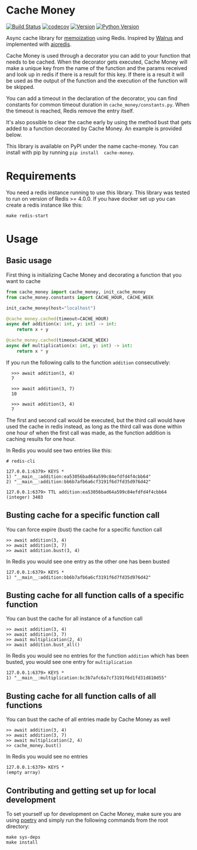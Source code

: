 # Cache Money

[![Build Status](https://dev.azure.com/novisto/novisto/_apis/build/status/novisto.cache-money?branchName=master)](https://dev.azure.com/novisto/novisto/_build/latest?definitionId=30&branchName=master)
[![codecov](https://codecov.io/gh/novisto/cache-money/branch/master/graph/badge.svg?token=V05Y6MTMU2)](https://codecov.io/gh/novisto/cache-money)
[![Version](https://img.shields.io/pypi/v/cache-money)](https://pypi.org/project/cache-money/)
[![Python Version](https://img.shields.io/pypi/pyversions/cache-money)](https://pypi.org/project/cache-money/)

Async cache library for [memoization](https://en.wikipedia.org/wiki/Memoization) using Redis. Inspired by 
[Walrus](https://github.com/coleifer/walrus) and implemented with [aioredis](https://github.com/aio-libs/aioredis-py).

Cache Money is used through a decorator you can add to your function that needs to be cached. When the decorator 
gets executed, Cache Money will make a unique key from the name of the function and the params received and look up in 
redis if there is a result for this key. If there is a result it will be used as the output of the function and the 
execution of the function will be skipped.

You can add a timeout in the declaration of the decorator, you can find constants for common timeout duration in 
`cache_money/constants.py`. When the timeout is reached, Redis remove the entry itself.

It's also possible to clear the cache early by using the method bust that gets added to a function decorated by 
Cache Money. An example is provided below.

This library is available on PyPI under the name cache-money. You can install with pip by running `pip install 
cache-money`.


# Requirements

You need a redis instance running to use this library. This library was tested to run on version of Redis >= 4.0.0. 
If you have docker set up you can create a redis instance like this:

```shell
make redis-start
```


# Usage

## Basic usage

First thing is initializing Cache Money and decorating a function that you want to cache

```python
from cache_money import cache_money, init_cache_money
from cache_money.constants import CACHE_HOUR, CACHE_WEEK

init_cache_money(host="localhost")

@cache_money.cached(timeout=CACHE_HOUR)
async def addition(x: int, y: int) -> int:
    return x + y

@cache_money.cached(timeout=CACHE_WEEK)
async def multiplication(x: int, y: int) -> int:
    return x * y
```

If you run the following calls to the function `addition` consecutively:
```doctest
  >>> await addition(3, 4)
  7
  
  >>> await addition(3, 7)
  10
 
  >>> await addition(3, 4)
  7
```

The first and second call would be executed, but the third call would have used the cache in redis instead, as long 
as the third call was done within one hour of when the first call was made, as the function addition is caching results 
for one hour.

In Redis you would see two entries like this:

```shell
# redis-cli 

127.0.0.1:6379> KEYS *
1) "__main__:addition:ea53056bad64a599c84efdfd4f4cbb64"
2) "__main__:addition:bb6b7afb6a6cf3191f6d7fd35d976d42"

127.0.0.1:6379> TTL addition:ea53056bad64a599c84efdfd4f4cbb64
(integer) 3403
```

## Busting cache for a specific function call

You can force expire (bust) the cache for a specific function call

```doctest
>> await addition(3, 4)
>> await addition(3, 7)
>> await addition.bust(3, 4)
```

In Redis you would see one entry as the other one has been busted

```shell
127.0.0.1:6379> KEYS *
1) "__main__:addition:bb6b7afb6a6cf3191f6d7fd35d976d42"
```


## Busting cache for all function calls of a specific function

You can bust the cache for all instance of a function call

```doctest
>> await addition(3, 4)
>> await addition(3, 7)
>> await multiplication(2, 4)
>> await addition.bust_all()
```

In Redis you would see no entries for the function `addition` which has been busted,
you would see one entry for `multiplication`

```shell
127.0.0.1:6379> KEYS *
1) "__main__:multiplication:bc3b7afc6a7cf3191f6d1fd31d810d55"
```


## Busting cache for all function calls of all functions

You can bust the cache of all entries made by Cache Money as well

```doctest
>> await addition(3, 4)
>> await addition(3, 7)
>> await multiplication(2, 4)
>> cache_money.bust()
```

In Redis you would see no entries

```shell
127.0.0.1:6379> KEYS *
(empty array)
```


## Contributing and getting set up for local development

To set yourself up for development on Cache Money, make sure you are using
[poetry](https://poetry.eustace.io/docs/) and simply run the following commands from the root directory:

```shell
make sys-deps
make install
```

